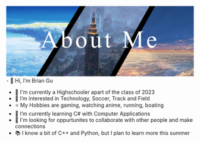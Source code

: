 <img src="GitHubBrianAboutMeBanner.jpg">
- 👋 Hi, I’m Brian Gu

- 🏫 I'm currently a Highschooler apart of the class of 2023
- 👀 I’m interested in Technology, Soccer, Track and Field
- ⭐ My Hobbies are gaming, watching anime, running, boating
- 🌱 I’m currently learning C# with Computer Applications
- 🔎 I'm looking for oppurtunites to collaborate with other people and make connections
- 📚 I know a bit of C++ and Python, but I plan to learn more this summer
